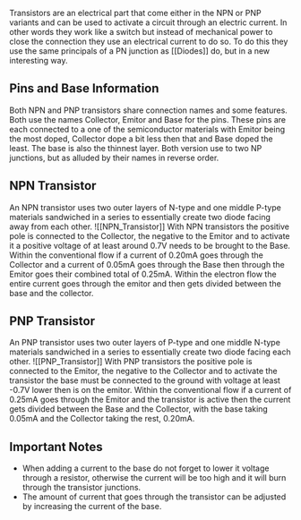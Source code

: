 Transistors are an electrical part that come either in the NPN or PNP variants and can be used to activate a circuit through an electric current. In other words they work like a switch but instead of mechanical power to close the connection they use an electrical current to do so. To do this they use the same principals of a PN junction as [[Diodes]] do, but in a new interesting way.

## Pins and Base Information
Both NPN and PNP transistors share connection names and some features. Both use the names Collector, Emitor and Base for the pins. These pins are each connected to a one of the semiconductor materials with Emitor being the most doped, Collector dope a bit less then that and Base doped the least. The base is also the thinnest layer.
Both version use to two NP junctions, but as alluded by their names in reverse order.
## NPN Transistor
An NPN transistor uses two outer layers of N-type and one middle P-type materials sandwiched in a series to essentially create two diode facing away from each other. 
![[NPN_Transistor]]
With NPN transistors the positive pole is connected to the Collector, the negative to the Emitor and to activate it a positive voltage of at least around 0.7V needs to be brought to the Base.
Within the conventional flow if a current of 0.20mA goes through the Collector and a current of 0.05mA goes through the Base then through the Emitor goes their combined total of 0.25mA. 
Within the electron flow the entire current goes through the emitor and then gets divided between the base and the collector. 
## PNP Transistor
An PNP transistor uses two outer layers of P-type and one middle N-type materials sandwiched in a series to essentially create two diode facing each other. 
![[PNP_Transistor]]
With PNP transistors the positive pole is connected to the Emitor, the negative to the Collector and to activate the transistor the base must be connected to the ground with voltage at least -0.7V lower then is on the emitor.
Within the conventional flow if a current of 0.25mA goes through the Emitor and the transistor is active then the current gets divided between the Base and the Collector, with the base taking 0.05mA and the Collector taking the rest, 0.20mA.

## Important Notes
- When adding a current to the base do not forget to lower it voltage through a resistor, otherwise the current will be too high and it will burn through the transistor junctions.
- The amount of current that goes through the transistor can be adjusted by increasing the current of the base.